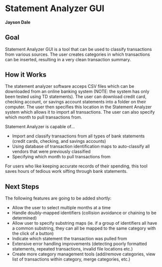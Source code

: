 # Statement Analyzer GUI
#### Jayson Dale
## Goal
Statement Analyzer GUI is a tool that can be used to classify transactions from various sources. The user creates categories in which transactions can be inserted, resulting in a very clean transaction summary.

## How it Works
The statement analyzer software acceps CSV files which can be downloaded from an online banking system (NOTE: the system has only been tested using TD statements). The user can download credit card, checking account, or savings account statements into a folder on their computer. The user then specifies this location in the Statement Analyzer system which allows it to import all transactions. The user can also specify which month to pull transactions from.

Statement Analyzer is capable of...
- Import and classify transactions from all types of bank statements (credit cards, checking, and savings accounts)
- Using database of transaction identification maps to auto-classify all vendors that were previously classified
- Specifying which month to pull transactions from

For users who like keeping accurate records of their spending, this tool saves hours of tedious work sifting through bank statements.

## Next Steps
The following features are going to be added shortly:
- Allow the user to select multiple months at a time
- Handle doubly-mapped identifiers (collision avoidance or chaining to be determined)
- Allow user to specify substring maps (ie. if a group of identifiers all have a common substring, they can all be mapped to the same category with the click of a button)
- Indicate which statement the transaction was pulled from
- Extensive error handling improvements (detecting poorly formatted statements, repeated transactions, invalid file locations etc.)
- Create more category management tools (add/remove categories, view list of transactions within category, merge categories, etc.)

